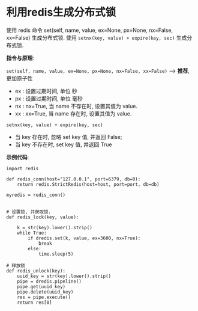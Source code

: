 # 利用redis生成分布式锁

使用 redis 命令 set(self, name, value, ex=None, px=None, nx=False, xx=False) 生成分布式锁.
使用 `setnx(key, value) + expire(key, sec)`  生成分布式锁.

**指令与原理**: 

`set(self, name, value, ex=None, px=None, nx=False, xx=False)`  --> **推荐**, 更加原子性
- ex : 设置过期时间, 单位 秒
- px : 设置过期时间, 单位 毫秒
- nx : nx=True, 当 name 不存在时, 设置其值为 value.
- xx : xx=True, 当 name 存在时, 设置其值为 value.


`setnx(key, value) + expire(key, sec)` 

- 当 key 存在时, 忽略 set key 值, 并返回 False; 
- 当 key 不存在时, set key 值, 并返回 True



**示例代码**:

    import redis
    
    def redis_conn(host="127.0.0.1", port=6379, db=0):
        return redis.StrictRedis(host=host, port=port, db=db)

    myredis = redis_conn()


    # 设置锁, 并获取锁.
    def redis_lock(key, value):
        
        k = str(key).lower().strip()
        while True:
            if dredis.set(k, value, ex=3600, nx=True):
                break
            else:
                time.sleep(5)

    # 释放锁
    def redis_unlock(key):
        uuid_key = str(key).lower().strip()
        pipe = dredis.pipeline()
        pipe.get(uuid_key)
        pipe.delete(uuid_key)
        res = pipe.execute()
        return res[0]